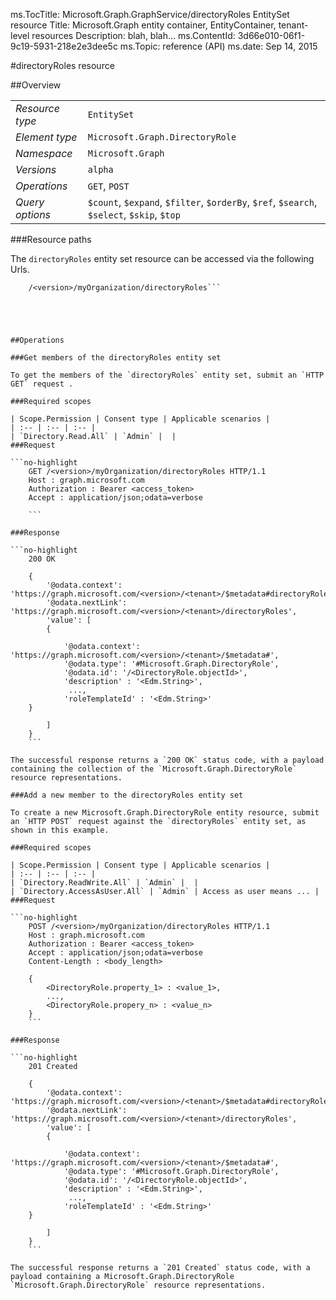 ms.TocTitle: Microsoft.Graph.GraphService/directoryRoles EntitySet resource
Title: Microsoft.Graph entity container, EntityContainer, tenant-level resources
Description: blah, blah...
ms.ContentId: 3d66e010-06f1-9c19-5931-218e2e3dee5c
ms.Topic: reference (API)
ms.date: Sep 14, 2015

#directoryRoles resource

 



<a name="msg-entity-set-directoryRoles"> </a>
##Overview

|  |  | 
| :-- | :-- | 
| _Resource type_ | `EntitySet` | 
| _Element type_ | `Microsoft.Graph.DirectoryRole` | 
| _Namespace_ | `Microsoft.Graph` | 
| _Versions_ | `alpha` | 
| _Operations_ | `GET`, `POST` | 
| _Query options_ | `$count`, `$expand`, `$filter`, `$orderBy`, `$ref`, `$search`, `$select`, `$skip`, `$top` | 


###Resource paths

The `directoryRoles` entity set resource can be accessed via the following Urls. 

```no-highlight
	/<version>/myOrganization/directoryRoles```





##Operations

###Get members of the directoryRoles entity set

To get the members of the `directoryRoles` entity set, submit an `HTTP GET` request .  

###Required scopes

| Scope.Permission | Consent type | Applicable scenarios | 
| :-- | :-- | :-- | 
| `Directory.Read.All` | `Admin` |  | 
###Request

```no-highlight
	GET /<version>/myOrganization/directoryRoles HTTP/1.1
	Host : graph.microsoft.com
	Authorization : Bearer <access_token>
	Accept : application/json;odata=verbose
	
	```

###Response

```no-highlight
	200 OK
	
	{
		'@odata.context': 'https://graph.microsoft.com/<version>/<tenant>/$metadata#directoryRoles',
		'@odata.nextLink': 'https://graph.microsoft.com/<version>/<tenant>/directoryRoles',
		'value': [ 
		{
	
			'@odata.context': 'https://graph.microsoft.com/<version>/<tenant>/$metadata#',
			'@odata.type': '#Microsoft.Graph.DirectoryRole',
			'@odata.id': '/<DirectoryRole.objectId>',
			'description' : '<Edm.String>',
			 ...,
			'roleTemplateId' : '<Edm.String>'
	}
	
		]
	}
	```

The successful response returns a `200 OK` status code, with a payload containing the collection of the `Microsoft.Graph.DirectoryRole` resource representations. 

###Add a new member to the directoryRoles entity set

To create a new Microsoft.Graph.DirectoryRole entity resource, submit an `HTTP POST` request against the `directoryRoles` entity set, as shown in this example. 

###Required scopes

| Scope.Permission | Consent type | Applicable scenarios | 
| :-- | :-- | :-- | 
| `Directory.ReadWrite.All` | `Admin` |  | 
| `Directory.AccessAsUser.All` | `Admin` | Access as user means ... | 
###Request

```no-highlight
	POST /<version>/myOrganization/directoryRoles HTTP/1.1
	Host : graph.microsoft.com
	Authorization : Bearer <access_token>
	Accept : application/json;odata=verbose
	Content-Length : <body_length>
	
	{
		<DirectoryRole.property_1> : <value_1>,
		...,
		<DirectoryRole.propery_n> : <value_n>
	}
	```

###Response

```no-highlight
	201 Created
	
	{
		'@odata.context': 'https://graph.microsoft.com/<version>/<tenant>/$metadata#directoryRoles',
		'@odata.nextLink': 'https://graph.microsoft.com/<version>/<tenant>/directoryRoles',
		'value': [ 
		{
	
			'@odata.context': 'https://graph.microsoft.com/<version>/<tenant>/$metadata#',
			'@odata.type': '#Microsoft.Graph.DirectoryRole',
			'@odata.id': '/<DirectoryRole.objectId>',
			'description' : '<Edm.String>',
			 ...,
			'roleTemplateId' : '<Edm.String>'
	}
	
		]
	}
	```

The successful response returns a `201 Created` status code, with a payload containing a Microsoft.Graph.DirectoryRole `Microsoft.Graph.DirectoryRole` resource representations. 



